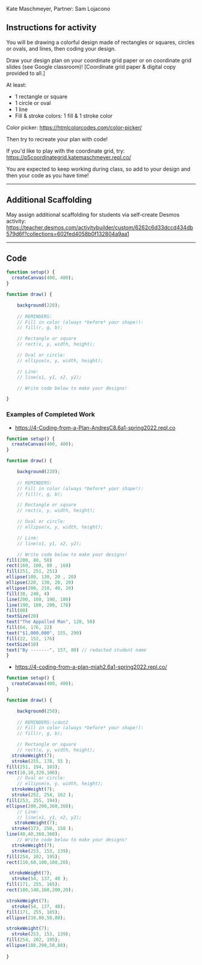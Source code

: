 Kate Maschmeyer,
Partner: Sam Lojacono

## Instructions for activity

You will be drawing a colorful design made of rectangles or squares, circles or ovals, and lines, then coding your design.

Draw your design plan on your coordinate grid paper or on coordinate grid slides (see Google classroom)! [Coordinate grid paper & digital copy provided to all.]

At least:
+ 1 rectangle or square
+ 1 circle or oval
+ 1 line
+ Fill & stroke colors: 1 fill & 1 stroke color

Color picker: https://htmlcolorcodes.com/color-picker/

Then try to recreate your plan with code!

If you'd like to play with the coordinate grid, try:  
https://p5coordinategrid.katemaschmeyer.repl.co/

You are expected to keep working during class, so add to your design and then your code as you have time!

---
## Additional Scaffolding

May assign additional scaffolding for students via self-create Desmos activity: https://teacher.desmos.com/activitybuilder/custom/6262c6d33dccd434db579d6f?collections=602fed4058b0f132804a9aa1

---
## Code

```Javascript
function setup() {
  createCanvas(400, 400);
}

function draw() {

	background(220);
	
	// REMINDERS:
	// Fill in color (always *before* your shape!): 
	// fill(r, g, b);

	// Rectangle or square
	// rect(x, y, width, height);

	// Oval or circle:
	// ellipse(x, y, width, height);

	// Line:
	// line(x1, y1, x2, y2);

	// Write code below to make your designs!

}
``` 

### Examples of Completed Work 

* https://4-Coding-from-a-Plan-AndresC8.6a1-spring2022.repl.co

```Javascript
function setup() {
  createCanvas(400, 400);
}

function draw() {

	background(220);
	
	// REMINDERS:
	// Fill in color (always *before* your shape!): 
	// fill(r, g, b);

	// Rectangle or square
	// rect(x, y, width, height);

	// Oval or circle:
	// ellipse(x, y, width, height);

	// Line:
	// line(x1, y1, x2, y2);

	// Write code below to make your designs!
fill(200, 80, 50)
rect(160, 100, 80 , 160)
fill(251, 251, 251)
ellipse(180, 130, 20 , 20)
ellipse(220, 130, 20, 20)
ellipse(200, 210, 40, 20)
fill(38, 248, 4)
line(200, 160, 190, 180)
line(190, 180, 200, 178)
fill(00)
textSize(20)
text("The Appalled Man", 120, 50)
fill(64, 176, 22)
text("$1,000,000", 155, 290)
fill(22, 152, 176)
textSize(10)
text("By -------", 157, 80) // redacted student name
}

```

* https://4-coding-from-a-plan-miah2.6a1-spring2022.repl.co/

```Javascript
function setup() {
  createCanvas(400, 400);
}

function draw() {

	background(250);
	
	// REMINDERS:\cdot2
	// Fill in color (always *before* your shape!): 
	// fill(r, g, b);

	// Rectangle or square
	// rect(x, y, width, height);
  strokeWeight(7);
  stroke(255, 178, 55 );
fill(251, 194, 103);
rect(10,10,320,100);
	// Oval or circle:
	// ellipse(x, y, width, height);
  strokeWeight(7);
  stroke(252, 254, 162 );
fill(253, 255, 194);
ellipse(200,200,360,360);
	// Line:
	// line(x1, y1, x2, y2);
   strokeWeight(7);
  stroke(173, 250, 158 );
line(40,40,360,360);
	// Write code below to make your designs!
  strokeWeight(7);
  stroke(253, 153, 139);
fill(254, 202, 195);
rect(110,60,100,180,20);

 strokeWeight(7);
  stroke(54, 137, 48 );
fill(171, 255, 165);
rect(180,140,160,200,20);

strokeWeight(7);
  stroke(54, 137, 48);
fill(171, 255, 165);
ellipse(210,80,50,80);

strokeWeight(7);
  stroke(253, 153, 139);
fill(254, 202, 195);
ellipse(180,290,50,80);
	
}
```
